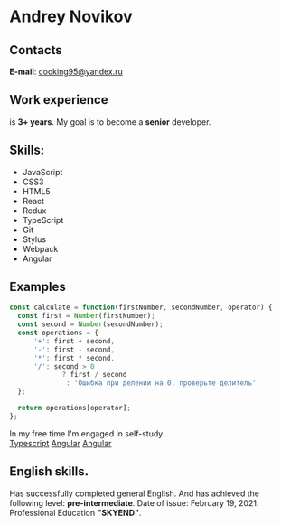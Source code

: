 # Andrey Novikov

## Contacts
**E-mail**: cooking95@yandex.ru

## Work experience
is **3+ years**. My goal is to become a **senior** developer.

## Skills:
* JavaScript
* CSS3
* HTML5
* React
* Redux
* TypeScript
* Git
* Stylus
* Webpack
* Angular

## Examples
```javascript
const calculate = function(firstNumber, secondNumber, operator) {
  const first = Number(firstNumber);
  const second = Number(secondNumber);
  const operations = {
      '+': first + second,
      '-': first - second,
      '*': first * second,
      '/': second > 0
             ? first / second
              : 'Ошибка при делении на 0, проверьте делитель'
  };

  return operations[operator];
};
```
In my free time I'm engaged in self-study.\
[Typescript](https://github.com/andreynovikov95/react-messenger)
[Angular](https://github.com/andreynovikov95/itProger)
[Angular](https://github.com/andreynovikov95/webDeveloperBlog)

## English skills.
Has successfully completed general English. And has achieved the following level: **pre-intermediate**.
Date of issue: February 19, 2021. Professional Education **"SKYEND"**.